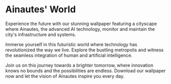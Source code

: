 <!--font:Poppins-->

# Ainautes' World

Experience the future with our stunning wallpaper featuring a cityscape where Ainautes, the advanced AI technology, monitor and maintain the city's infrastructure and systems.

Immerse yourself in this futuristic world where technology has revolutionized the way we live. Explore the bustling metropolis and witness the seamless integration of human and artificial intelligence.

Join us on this journey towards a brighter tomorrow, where innovation knows no bounds and the possibilities are endless. Download our wallpaper now and let the vision of Ainautes inspire you every day.

<!--

Write me markdown content of website with wallpaper:

"A futuristic cityscape where Ainautes use advanced AI technology to monitor and maintain the city's infrastructure and systems."

The header of the page should not be copy of the text but rather a real content of the website which is using this wallpaper.


---


# Welcome to the World of Ainautes

Experience the future with our stunning wallpaper featuring a cityscape where Ainautes, the advanced AI technology, monitor and maintain the city's infrastructure and systems.

Immerse yourself in this futuristic world where technology has revolutionized the way we live. Explore the bustling metropolis and witness the seamless integration of human and artificial intelligence.

Join us on this journey towards a brighter tomorrow, where innovation knows no bounds and the possibilities are endless. Download our wallpaper now and let the vision of Ainautes inspire you every day.


---


Write me a Google font which is best fitting for the website.

Pick from the list:
- Raleway
- Cinzel Decorative
- Playfair Display
- Alegreya
- Futura
- Open Sans
- Poppins
- Lato
- IBM Plex Sans
- Montserrat
- Creepster
- Inter
- Lobster
- Dancing Script
- Orbitron
- Barlow Condensed
- Great Vibes
- Cabin
- Cormorant Garamond
- Exo 2
- Cinzel
- Roboto


Write just the font name nothing else.


---


Poppins

-->
